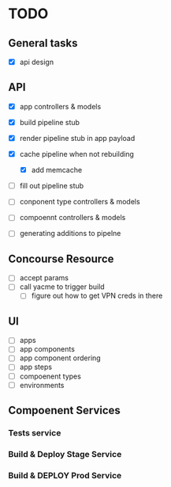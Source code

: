 # TODO

## General tasks
- [x] api design


## API
- [x] app controllers & models
- [x] build pipeline stub
- [x] render pipeline stub in app payload
- [x] cache pipeline when not rebuilding
  - [x] add memcache
- [ ] fill out pipeline stub
- [ ] conponent type controllers & models
- [ ] compoennt controllers & models
- [ ] generating additions to pipelne


## Concourse Resource
- [ ] accept params
- [ ] call yacme to trigger build
  - [ ] figure out how to get VPN creds in there

## UI
- [ ] apps
- [ ] app components
- [ ] app component ordering
- [ ] app steps
- [ ] compoenent types
- [ ] environments

## Compoenent Services
### Tests service

### Build & Deploy Stage Service

### Build & DEPLOY Prod Service
